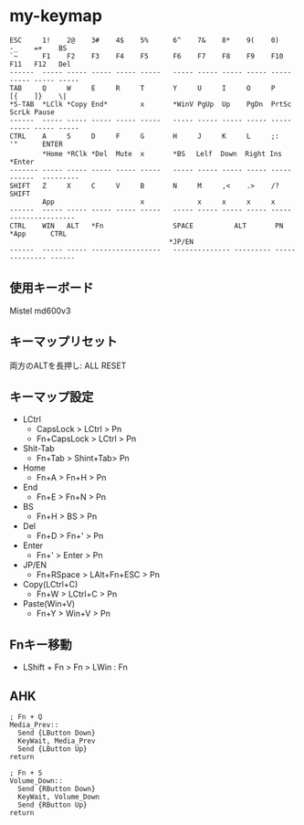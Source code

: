 # my-keymap

```
ESC     1!    2@    3#    4$    5%      6^    7&    8*    9(    0)    -_    =+    BS
`~      F1    F2    F3    F4    F5      F6    F7    F8    F9    F10   F11   F12   Del
------  ----- ----- ----- ----- -----   ----- ----- ----- ----- ----- ----- ----- -----
TAB     Q     W     E     R     T       Y     U     I     O     P     [{    ]}    \|
*S-TAB  *LClk *Copy End*        x       *WinV PgUp  Up    PgDn  PrtSc ScrLk Pause 
------  ----- ----- ----- ----- -----   ----- ----- ----- ----- ----- ----- ----- -----
CTRL    A     S     D     F     G       H     J     K     L     ;:    '"      ENTER
        *Home *RClk *Del  Mute  x       *BS　 Lelf  Down  Right Ins   *Enter
------- ----- ----- ----- ----- -----   ----- ----- ----- ----- ----- ------  ---------
SHIFT   Z     X     C     V     B       N     M     ,<    .>    /?     SHIFT
        App                     x             x     x     x     x  
------  ----- ----- ----- ----- -----   ----- ----- ----- ----- -----  ----------------
CTRL    WIN   ALT   *Fn                 SPACE          ALT       PN     *App      CTRL
                                       *JP/EN
------  ----- ----- -----------------   -------------- --------- ----- --------- ------
```

## 使用キーボード
Mistel md600v3

## キーマップリセット
両方のALTを長押し: ALL RESET

## キーマップ設定
   - LCtrl
       - CapsLock    > LCtrl > Pn
       - Fn+CapsLock > LCtrl > Pn
   - Shit-Tab
       - Fn+Tab > Shint+Tab> Pn
   - Home
       - Fn+A > Fn+H   > Pn
   - End
       - Fn+E > Fn+N   > Pn
   - BS
       - Fn+H > BS     > Pn
   - Del
       - Fn+D > Fn+'   > Pn
   - Enter
       - Fn+' > Enter  > Pn
   - JP/EN
       - Fn+RSpace > LAlt+Fn+ESC > Pn
   - Copy(LCtrl+C)
       - Fn+W > LCtrl+C > Pn      
   - Paste(Win+V)
       - Fn+Y > Win+V  > Pn
## Fnキー移動
   - LShift + Fn > Fn > LWin : Fn

## AHK
```
; Fn + Q
Media_Prev::
  Send {LButton Down}
  KeyWait, Media_Prev
  Send {LButton Up}
return

; Fn + S
Volume_Down::
  Send {RButton Down}
  KeyWait, Volume_Down
  Send {RButton Up}
return
```
